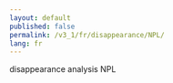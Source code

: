 ```yaml
---
layout: default
published: false
permalink: /v3_1/fr/disappearance/NPL/
lang: fr
---
```


disappearance analysis NPL
